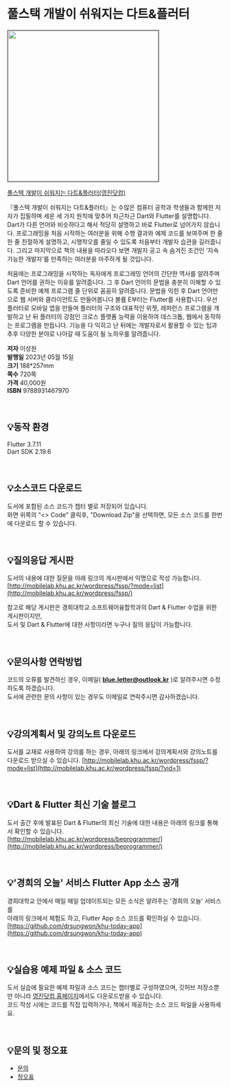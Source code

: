 # 풀스택 개발이 쉬워지는 다트&플러터

<img src="https://www.youngjin.com/images/book_cover/9788931467970.jpg" height="350px" style="border: 2px solid grey;">

[풀스택 개발이 쉬워지는 다트&플러터(영진닷컴)](https://blog.naver.com/ydot/223070142744)

『풀스택 개발이 쉬워지는 다트&플러터』는 수많은 컴퓨터 공학과 학생들과 함께한 저자가 집필하며 세운 세 가지 원칙에 맞추어 차근차근 Dart와 Flutter를 설명합니다. Dart가 다른 언어와 비슷하다고 해서 적당히 설명하고 바로 Flutter로 넘어가지 않습니다. 프로그래밍을 처음 시작하는 여러분을 위해 수행 결과와 예제 코드를 보여주며 한 줄 한 줄 친절하게 설명하고, 시행착오를 줄일 수 있도록 처음부터 개발자 습관을 길러줍니다. 그리고 마지막으로 책의 내용을 따라오다 보면 개발자 공고 속 숨겨진 조건인 ‘지속 가능한 개발자’를 만족하는 여러분을 마주하게 될 것입니다.

처음에는 프로그래밍을 시작하는 독자애게 프로그래밍 언어의 간단한 역사를 알려주며 Dart 언어를 권하는 이유를 알려줍니다. 그 후 Dart 언어의 문법을 충분히 이해할 수 있도록 준비한 예제 프로그램 줄 단위로 꼼꼼히 알려줍니다. 문법을 익힌 후 Dart 언어만으로 웹 서버와 클라이언트도 만들어봅니다 볼륨 E부터는 Flutter를 사용합니다. 우선 플러터로 모바일 앱을 만들며 플러터의 구조와 대표적인 위젯, 레퍼런스 프로그램을 개발하고 난 뒤 플러터의 강점인 크로스 플랫폼 능력을 이용하여 데스크톱, 웹에서 동작하는 프로그램을 만듭니다. 기능을 다 익히고 난 뒤에는 개발자로서 활용할 수 있는 팁과 추후 다양한 분야로 나아갈 때 도움이 될 노하우를 알려줍니다.

**저자** 이성원  
**발행일** 2023년 05월 15일  
**크기** 188*257mm   
**쪽수** 720쪽  
**가격** 40,000원  
**ISBN** 9788931467970  
 
<br>

## 💡동작 환경
Flutter 3.7.11  
Dart SDK 2.19.6  

<br>

## 💡소스코드 다운로드 

도서에 포함된 소스 코드가 챕터 별로 저장되어 있습니다.   
화면 위쪽의 "<> Code" 클릭후, "Download Zip"을 선택하면, 모든 소스 코드를 한번에 다운로드 할 수 있습니다.

<br>

## 💡질의응답 게시판

도서의 내용에 대한 질문을 아래 링크의 게시판에서 익명으로 작성 가능합니다.<br/>
[http://mobilelab.khu.ac.kr/wordpress/fssp/?mode=list](http://mobilelab.khu.ac.kr/wordpress/fssp/)

참고로 해당 게시판은 경희대학교 소프트웨어융합학과의 Dart & Flutter 수업을 위한 게시판이지만,<br/>
도서 및 Dart & Flutter에 대한 사항이라면 누구나 질의 응답이 가능합니다.<br/>

<br>


## 💡문의사항 연락방법

코드의 오류를 발견하신 경우, 이메일( **blue.letter@outlook.kr** )로 알려주시면 수정하도록 하겠습니다.   
도서에 관련한 문의 사항이 있는 경우도 이메일로 연락주시면 감사하겠습니다.  

<br>


## 💡강의계획서 및 강의노트 다운로드

도서를 교재로 사용하여 강의를 하는 경우, 아래의 링크에서 강의계획서와 강의노트를 다운로드 받으실 수 있습니다.
[http://mobilelab.khu.ac.kr/wordpress/fssp/?mode=list](http://mobilelab.khu.ac.kr/wordpress/fssp/?vid=1)

<br>


## 💡Dart & Flutter 최신 기술 블로그

도서 출간 후에 발표된 Dart & Flutter의 최신 기술에 대한 내용은 아래의 링크를 통해서 확인할 수 있습니다.<br/>
[http://mobilelab.khu.ac.kr/wordpress/beprogrammer/](http://mobilelab.khu.ac.kr/wordpress/beprogrammer/)

<br>


## 💡'경희의 오늘' 서비스 Flutter App 소스 공개

경희대학교 안에서 매일 매일 업데이트되는 모든 소식은 알려주는 '경희의 오늘' 서비스를<br/>
아래의 링크에서 체험도 하고, Flutter App 소스 코드를 확인하실 수 있습니다.<br/>
[https://github.com/drsungwon/khu-today-app](https://github.com/drsungwon/khu-today-app)

<br>


## 💡실습용 예제 파일 & 소스 코드
도서 실습에 필요한 예제 파일과 소스 코드는 챕터별로 구성하였으며, 깃허브 저장소뿐만 아니라 [영진닷컴 홈페이지](https://www.youngjin.com/reader/pds/pds.asp)에서도 다운로드받을 수 있습니다.  
코드 작성 시에는 코드를 직접 입력하거나, 책에서 제공하는 소스 코드 파일을 사용하세요.

<br>

## 💡문의 및 정오표
- [문의](mailto:Support@youngjin.com)
- [정오표](https://www.youngjin.com/Artyboard/mboard.asp?strBoardID=errata)






 
 

 

 
